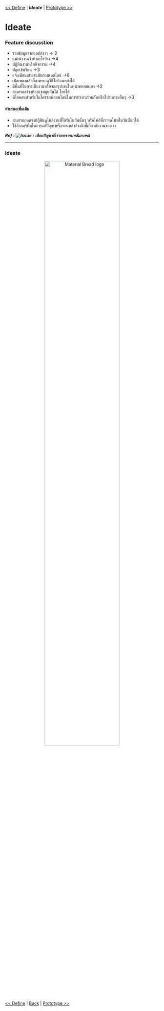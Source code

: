  [<< Define](Define.md) | ***Ideate***  | [ Prototype >>](Prototype.md) 
# Ideate 

### Feature discusstion 

- รวมข้อมูลจากแอปต่างๆ -> 3
- แนะนำงานว่าทำอะไรบ้าง ->4
- ปฎิทินงานหรือกิจกรรม ->4
- ปลุกเข้าเรียน ->3
- แจ้งเตือนเข้างานกับก่อนเดตไลน์ ->6
- เปิดเพลงแล้วก็สามารถดูวีดีโอย้อนหลังได้
- มีพื้นที่ในการเก็บงานหรือจดสรุปงานในหน้าของตนเอง ->2
- สามารถสร้างห้องแชทคุยกันได้ โทรได้
- มีไอคอนสำหรับไมโครซอฟออนไลน์ในการทำงานร่วมกันหรือโปรเเกรมอื่นๆ ->3

#### คำเสนอเพิ่มเติม
- สามารถกดตรงปฏิทินดูไฟล์งานที่ได้รับในวันนั้นๆ หรือไฟล์ที่เราจดโน้ตในวันนั้นๆได้
- ใช้อัลกอริทึ่มในการแก้ปัญหาหรือหาแหล่งอ้างอิงที่เกี่ยวกับงานของเรา

***Ref : ![Issue : เลือกปัญหาที่เราพบจากบทสัมภาษณ์](https://github.com/INT100-SEC1-GROUP11/Design-Thinking-Project/issues/6)***

-------

### Ideate 
 

 <div align="center">  
    <img width="70%" src="https://dummyimage.com/600x400/000/708c8c.png&text=Design+Thinking" alt="Material Bread logo">
</div>


 [<< Define](Define.md) | [Back](README.md)  | [ Prototype >>](Prototype.md) 
 
